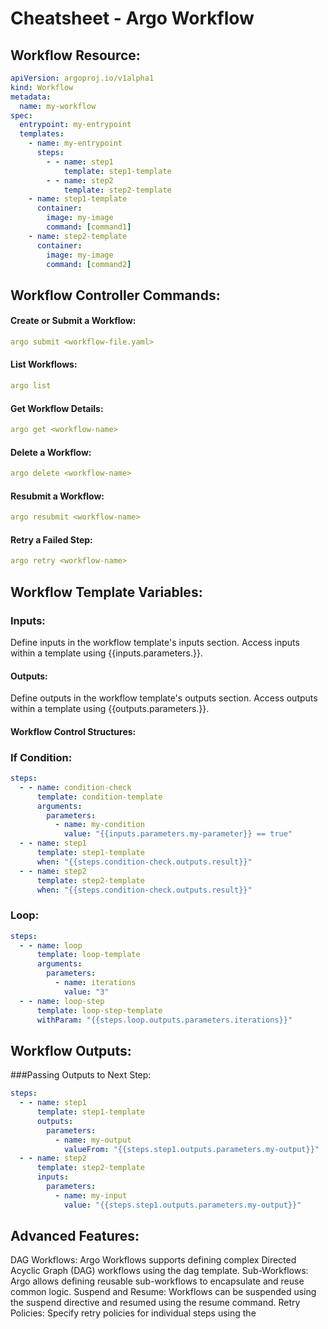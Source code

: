 # Cheatsheet - Argo Workflow

## Workflow Resource:

```yaml
apiVersion: argoproj.io/v1alpha1
kind: Workflow
metadata:
  name: my-workflow
spec:
  entrypoint: my-entrypoint
  templates:
    - name: my-entrypoint
      steps:
        - - name: step1
            template: step1-template
        - - name: step2
            template: step2-template
    - name: step1-template
      container:
        image: my-image
        command: [command1]
    - name: step2-template
      container:
        image: my-image
        command: [command2]
```
## Workflow Controller Commands:

#### Create or Submit a Workflow:

```yaml
argo submit <workflow-file.yaml>
```
#### List Workflows:
```yaml
argo list
```
#### Get Workflow Details:
```yaml
argo get <workflow-name>
```
#### Delete a Workflow:
```yaml
argo delete <workflow-name>
````
#### Resubmit a Workflow:
```yaml
argo resubmit <workflow-name>
```
#### Retry a Failed Step:
```yaml
argo retry <workflow-name>
```

## Workflow Template Variables:

### Inputs:

Define inputs in the workflow template's inputs section.
Access inputs within a template using {{inputs.parameters.<parameter-name>}}.

#### Outputs:

Define outputs in the workflow template's outputs section.
Access outputs within a template using {{outputs.parameters.<parameter-name>}}.
#### Workflow Control Structures:

### If Condition:

```yaml
steps:
  - - name: condition-check
      template: condition-template
      arguments:
        parameters:
          - name: my-condition
            value: "{{inputs.parameters.my-parameter}} == true"
  - - name: step1
      template: step1-template
      when: "{{steps.condition-check.outputs.result}}"
  - - name: step2
      template: step2-template
      when: "{{steps.condition-check.outputs.result}}"
```
### Loop:

```yaml
steps:
  - - name: loop
      template: loop-template
      arguments:
        parameters:
          - name: iterations
            value: "3"
  - - name: loop-step
      template: loop-step-template
      withParam: "{{steps.loop.outputs.parameters.iterations}}"
```

## Workflow Outputs:

###Passing Outputs to Next Step:
```yaml
steps:
  - - name: step1
      template: step1-template
      outputs:
        parameters:
          - name: my-output
            valueFrom: "{{steps.step1.outputs.parameters.my-output}}"
  - - name: step2
      template: step2-template
      inputs:
        parameters:
          - name: my-input
            value: "{{steps.step1.outputs.parameters.my-output}}"
```
## Advanced Features:

DAG Workflows: Argo Workflows supports defining complex Directed Acyclic Graph (DAG) workflows using the dag template.
Sub-Workflows: Argo allows defining reusable sub-workflows to encapsulate and reuse common logic.
Suspend and Resume: Workflows can be suspended using the suspend directive and resumed using the resume command.
Retry Policies: Specify retry policies for individual steps using the
